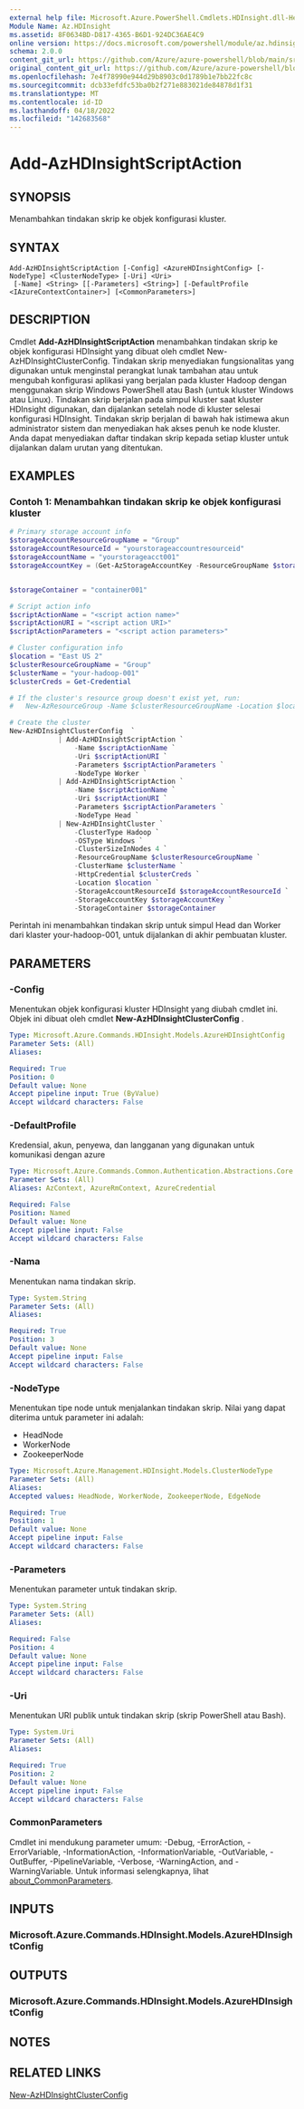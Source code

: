 ```yaml
---
external help file: Microsoft.Azure.PowerShell.Cmdlets.HDInsight.dll-Help.xml
Module Name: Az.HDInsight
ms.assetid: 8F0634BD-D817-4365-B6D1-924DC36AE4C9
online version: https://docs.microsoft.com/powershell/module/az.hdinsight/add-azhdinsightscriptaction
schema: 2.0.0
content_git_url: https://github.com/Azure/azure-powershell/blob/main/src/HDInsight/HDInsight/help/Add-AzHDInsightScriptAction.md
original_content_git_url: https://github.com/Azure/azure-powershell/blob/main/src/HDInsight/HDInsight/help/Add-AzHDInsightScriptAction.md
ms.openlocfilehash: 7e4f78990e944d29b8903c0d1789b1e7bb22fc8c
ms.sourcegitcommit: dcb33efdfc53ba0b2f271e883021de84878d1f31
ms.translationtype: MT
ms.contentlocale: id-ID
ms.lasthandoff: 04/18/2022
ms.locfileid: "142683568"
---
```

# Add-AzHDInsightScriptAction

## SYNOPSIS
Menambahkan tindakan skrip ke objek konfigurasi kluster.

## SYNTAX

```
Add-AzHDInsightScriptAction [-Config] <AzureHDInsightConfig> [-NodeType] <ClusterNodeType> [-Uri] <Uri>
 [-Name] <String> [[-Parameters] <String>] [-DefaultProfile <IAzureContextContainer>] [<CommonParameters>]
```

## DESCRIPTION
Cmdlet **Add-AzHDInsightScriptAction** menambahkan tindakan skrip ke objek konfigurasi HDInsight yang dibuat oleh cmdlet New-AzHDInsightClusterConfig.
Tindakan skrip menyediakan fungsionalitas yang digunakan untuk menginstal perangkat lunak tambahan atau untuk mengubah konfigurasi aplikasi yang berjalan pada kluster Hadoop dengan menggunakan skrip Windows PowerShell atau Bash (untuk kluster Windows atau Linux).
Tindakan skrip berjalan pada simpul kluster saat kluster HDInsight digunakan, dan dijalankan setelah node di kluster selesai konfigurasi HDInsight.
Tindakan skrip berjalan di bawah hak istimewa akun administrator sistem dan menyediakan hak akses penuh ke node kluster.
Anda dapat menyediakan daftar tindakan skrip kepada setiap kluster untuk dijalankan dalam urutan yang ditentukan.

## EXAMPLES

### Contoh 1: Menambahkan tindakan skrip ke objek konfigurasi kluster
```powershell
# Primary storage account info
$storageAccountResourceGroupName = "Group"
$storageAccountResourceId = "yourstorageaccountresourceid"
$storageAccountName = "yourstorageacct001"
$storageAccountKey = (Get-AzStorageAccountKey -ResourceGroupName $storageAccountResourceGroupName -Name $storageAccountName)[0].value


$storageContainer = "container001"

# Script action info
$scriptActionName = "<script action name>"
$scriptActionURI = "<script action URI>"
$scriptActionParameters = "<script action parameters>" 

# Cluster configuration info
$location = "East US 2"
$clusterResourceGroupName = "Group"
$clusterName = "your-hadoop-001"
$clusterCreds = Get-Credential

# If the cluster's resource group doesn't exist yet, run:
#   New-AzResourceGroup -Name $clusterResourceGroupName -Location $location

# Create the cluster
New-AzHDInsightClusterConfig  `
            | Add-AzHDInsightScriptAction `
                -Name $scriptActionName `
                -Uri $scriptActionURI `
                -Parameters $scriptActionParameters `
                -NodeType Worker `
            | Add-AzHDInsightScriptAction `
                -Name $scriptActionName `
                -Uri $scriptActionURI `
                -Parameters $scriptActionParameters `
                -NodeType Head `
            | New-AzHDInsightCluster `
                -ClusterType Hadoop `
                -OSType Windows `
                -ClusterSizeInNodes 4 `
                -ResourceGroupName $clusterResourceGroupName `
                -ClusterName $clusterName `
                -HttpCredential $clusterCreds `
                -Location $location `
                -StorageAccountResourceId $storageAccountResourceId `
                -StorageAccountKey $storageAccountKey `
                -StorageContainer $storageContainer
```

Perintah ini menambahkan tindakan skrip untuk simpul Head dan Worker dari klaster your-hadoop-001, untuk dijalankan di akhir pembuatan kluster.

## PARAMETERS

### -Config
Menentukan objek konfigurasi kluster HDInsight yang diubah cmdlet ini.
Objek ini dibuat oleh cmdlet **New-AzHDInsightClusterConfig** .

```yaml
Type: Microsoft.Azure.Commands.HDInsight.Models.AzureHDInsightConfig
Parameter Sets: (All)
Aliases:

Required: True
Position: 0
Default value: None
Accept pipeline input: True (ByValue)
Accept wildcard characters: False
```

### -DefaultProfile
Kredensial, akun, penyewa, dan langganan yang digunakan untuk komunikasi dengan azure

```yaml
Type: Microsoft.Azure.Commands.Common.Authentication.Abstractions.Core.IAzureContextContainer
Parameter Sets: (All)
Aliases: AzContext, AzureRmContext, AzureCredential

Required: False
Position: Named
Default value: None
Accept pipeline input: False
Accept wildcard characters: False
```

### -Nama
Menentukan nama tindakan skrip.

```yaml
Type: System.String
Parameter Sets: (All)
Aliases:

Required: True
Position: 3
Default value: None
Accept pipeline input: False
Accept wildcard characters: False
```

### -NodeType
Menentukan tipe node untuk menjalankan tindakan skrip.
Nilai yang dapat diterima untuk parameter ini adalah:
- HeadNode
- WorkerNode
- ZookeeperNode

```yaml
Type: Microsoft.Azure.Management.HDInsight.Models.ClusterNodeType
Parameter Sets: (All)
Aliases:
Accepted values: HeadNode, WorkerNode, ZookeeperNode, EdgeNode

Required: True
Position: 1
Default value: None
Accept pipeline input: False
Accept wildcard characters: False
```

### -Parameters
Menentukan parameter untuk tindakan skrip.

```yaml
Type: System.String
Parameter Sets: (All)
Aliases:

Required: False
Position: 4
Default value: None
Accept pipeline input: False
Accept wildcard characters: False
```

### -Uri
Menentukan URI publik untuk tindakan skrip (skrip PowerShell atau Bash).

```yaml
Type: System.Uri
Parameter Sets: (All)
Aliases:

Required: True
Position: 2
Default value: None
Accept pipeline input: False
Accept wildcard characters: False
```

### CommonParameters
Cmdlet ini mendukung parameter umum: -Debug, -ErrorAction, -ErrorVariable, -InformationAction, -InformationVariable, -OutVariable, -OutBuffer, -PipelineVariable, -Verbose, -WarningAction, and -WarningVariable. Untuk informasi selengkapnya, lihat [about_CommonParameters](http://go.microsoft.com/fwlink/?LinkID=113216).

## INPUTS

### Microsoft.Azure.Commands.HDInsight.Models.AzureHDInsightConfig

## OUTPUTS

### Microsoft.Azure.Commands.HDInsight.Models.AzureHDInsightConfig

## NOTES

## RELATED LINKS

[New-AzHDInsightClusterConfig](./New-AzHDInsightClusterConfig.md)


